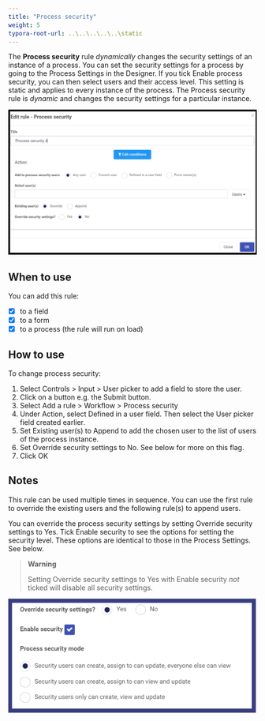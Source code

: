 ```yaml
---
title: "Process security"
weight: 5
typora-root-url: ..\..\..\..\..\static
---
```


The **Process security** rule *dynamically* changes the security settings of an instance of a process. You can set the security settings for a process by going to the Process Settings in the Designer.  If you tick Enable process security, you can then select users and their access level.  This setting is static and applies to every instance of the process.  The Process security rule is *dynamic* and changes the security settings for a particular instance.

![Process security rule dialog box 1](/images/ProcessSecurity.png)

## When to use 

You can add this rule:
- [x] to a field
- [x] to a form 
- [x] to a process (the rule will run on load)

## How to use

To change process security:
1. Select Controls > Input > User picker to add a field to store the user.
2. Click on a button e.g. the Submit button.
3. Select Add a rule > Workflow > Process security
4. Under Action, select Defined in a user field. Then select the User picker field created earlier.
5. Set Existing user(s) to Append to add the chosen user to the list of users of the process instance.
6. Set Override security settings to No.  See below for more on this flag.
7. Click OK

## Notes

This rule can be used multiple times in sequence.  You can use the first rule to override the existing users and the following rule(s) to append users.

You can override the process security settings by setting Override security settings to Yes. Tick Enable security to see the options for setting the security level.  These options are identical to those in the Process Settings.  See below.

> **Warning** 
>
> Setting Override security settings to Yes with Enable security *not* ticked will disable all security settings.

![Process security rule dialog box 2](/images/ProcessSecurity2.png)